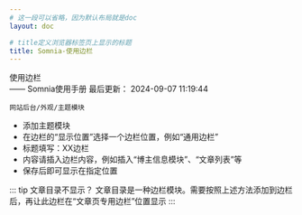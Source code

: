 ```yaml
---
# 这一段可以省略，因为默认布局就是doc
layout: doc

# title定义浏览器标签页上显示的标题
title: Somnia-使用边栏
---
```

<div class="title-wrapper">
   <div class="page-title">使用边栏</div>
   <div class="post-title">—— Somnia使用手册
      <span class="lastModifyTime">
        <i class="fa-regular fa-clock"></i> 最后更新： 2024-09-07 11:19:44
      </span>
   </div>
</div>

`网站后台/外观/主题模块`

-  添加主题模块
- 在边栏的“显示位置”选择一个边栏位置，例如“通用边栏”
- 标题填写：XX边栏
- 内容请插入边栏内容，例如插入“博主信息模块”、“文章列表”等
- 保存后即可显示在指定位置


::: tip 文章目录不显示？
文章目录是一种边栏模块。需要按照上述方法添加到边栏后，再让此边栏在“文章页专用边栏”位置显示
:::

